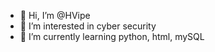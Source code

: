 - 👋 Hi, I’m @HVipe
- 👀 I’m interested in cyber security
- 🌱 I’m currently learning python, html, mySQL


<!---
HVipe/HVipe is a ✨ special ✨ repository because its `README.md` (this file) appears on your GitHub profile.
You can click the Preview link to take a look at your changes.
--->
